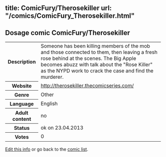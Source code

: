 title: ComicFury/Therosekiller
url: "/comics/ComicFury_Therosekiller.html"
---
Dosage comic ComicFury/Therosekiller
-----------------------------------------

<table class="comicinfo">
<tr>
<th>Description</th><td>Someone has been killing members of the mob and those connected to them, then leaving a fresh rose behind at the scenes. The Big Apple becomes abuzz with talk about the &quot;Rose Killer&quot; as the NYPD work to crack the case and find the murderer.</td>
</tr>
<tr>
<th>Website</th><td><a href="http://therosekiller.thecomicseries.com/">http://therosekiller.thecomicseries.com/</a></td>
</tr>
<tr>
<th>Genre</th><td>Other</td>
</tr>
<tr>
<th>Language</th><td>English</td>
</tr>
<tr>
<th>Adult content</th><td>no</td>
</tr>
<tr>
<th>Status</th><td>ok on 23.04.2013</td>
</tr>
<tr>
<th>Votes</th><td>0</div></td>
</tr>
</table>

[Edit this info](/comics/ComicFury_Therosekiller_edit.html) or go back to the [comic list](../comic-index.html).
